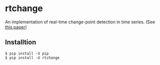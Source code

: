 rtchange
========

An implementation of real-time change-point detection in time series.
(See [this paper](http://dl.acm.org/citation.cfm?id=2022866))


## Installtion

```
$ pip install -U pip
$ pip install -U rtchange
```

